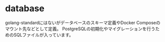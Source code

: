 # database

golang-standardにはないがデータベースのスキーマ定義やDocker Composeのマウント先などとして定義。
PostgreSQLの初期化やマイグレーションを行うためのSQLファイルが入っています。
